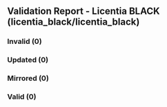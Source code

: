 ## Validation Report - Licentia BLACK (licentia_black/licentia_black)


### Invalid (0)
### Updated (0)
### Mirrored (0)
### Valid (0)
